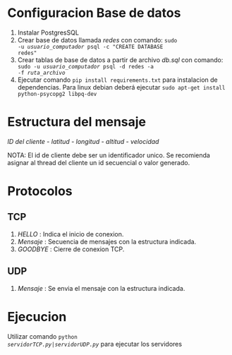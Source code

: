 Configuracion Base de datos
===========================

1. Instalar PostgresSQL
2. Crear base de datos llamada *redes* con comando: <code>sudo -u *usuario_computador* psql -c "CREATE DATABASE redes"</code>
3. Crear tablas de base de datos a partir de archivo *db.sql* con comando: <code> sudo -u *usuario_computador* psql -d redes -a -f *ruta_archivo*</code>
4. Ejecutar comando <code>pip install requirements.txt</code> para instalacion de dependencias. Para linux debian deberá ejecutar <code>sudo apt-get install python-psycopg2 libpq-dev</code>

Estructura del mensaje
======================

*ID del cliente* - *latitud* - *longitud* - *altitud* - *velocidad*

NOTA: El id de cliente debe ser un identificador unico. Se recomienda asignar al thread del cliente un id secuencial o valor generado.

Protocolos
==========

TCP
---
1. *HELLO* : Indica el inicio de conexion.
2. *Mensaje* : Secuencia de mensajes con la estructura indicada.
3. *GOODBYE* : Cierre de conexion TCP.

UDP
---
1. *Mensaje* : Se envia el mensaje con la estructura indicada.

Ejecucion
=========
Utilizar comando <code>python *servidorTCP.py|servidorUDP.py*</code> para ejecutar los servidores
